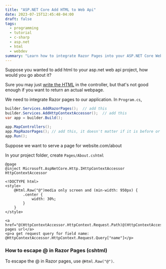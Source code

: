 ```yaml
---
title: "ASP.NET Core Add HTML to Web Api"
date: 2023-07-15T12:45:48-04:00
draft: false
tags:
  - programming
  - tutorial
  - c-sharp
  - asp.net
  - html
  - webdev
summary: "Learn how to integrate Razor Pages into your ASP.NET Core Web API project to serve dynamic HTML content. This tutorial covers necessary configurations in Program.cs and demonstrates creating a basic HTML page with Razor syntax."
---
```


Suppose you wanted to add html to your asp.net web api project, how would you go about it?

Sure you may just [write the HTML](https://stackoverflow.com/questions/26822277/return-html-from-asp-net-web-api) in the controller, but that's not good enough if you want to return an actual webpage.

We need to integrate Razor pages to our application. In `Program.cs`,

```cs
builder.Services.AddRazorPages();  // add this
builder.Services.AddHttpContextAccessor();  // add this
var app = builder.Build();

app.MapControllers();
app.MapRazorPages(); // add this, it doesn't matter if it is before or after MapControllers
app.Run();
```

Suppose we want to serve a page for website.com/about

In your project folder, create `Pages/About.cshtml`

```cshtml
@page
@inject Microsoft.AspNetCore.Http.IHttpContextAccessor HttpContextAccessor

<!DOCTYPE html>
<style>
    @Html.Raw("@")media only screen and (min-width: 950px) {
        .center {
            width: 30%;
        }
    }
</style>

<a href="@(HttpContextAccessor.HttpContext.Request.Path)@(HttpContextAccessor.HttpContext.Request.QueryString.ToUriComponent())">This pages url</a>
<p>a get request query for field name: @HttpContextAccessor.HttpContext.Request.Query["name"]</p>
```

### How to escape @ in Razor Pages (cshtml)

To escape the @ in Razor pages, use `@Html.Raw("@")`.
